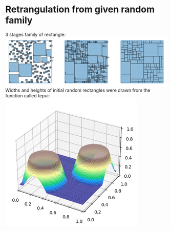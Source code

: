 # Retrangulation from given random family

3 stages family of rectangle:\
<img src="SquareDivision\output_example.png" alt="example"/>
Widths and heights of initial random rectangles were drawn from the function called tepui:\
<img src="SquareDivision\tepui_distribution.png" alt="tepui_distribution"/>